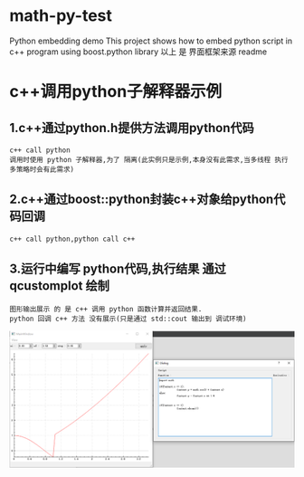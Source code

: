 # math-py-test
  Python embedding demo
  This project shows how to embed python script in c++ program using boost.python library
  以上 是 界面框架来源 readme


# c++调用python子解释器示例
  ## 1.c++通过python.h提供方法调用python代码
    c++ call python
    调用时使用 python 子解释器,为了 隔离(此实例只是示例,本身没有此需求,当多线程 执行 多策略时会有此需求)
  
  ## 2.c++通过boost::python封装c++对象给python代码回调
    c++ call python,python call c++
  
  ## 3.运行中编写 python代码,执行结果 通过 qcustomplot 绘制
    图形输出展示 的 是 c++ 调用 python 函数计算并返回结果.
    python 回调 c++ 方法 没有展示(只是通过 std::cout 输出到 调试环境)
  
![alt text](https://github.com/tagsBag/multi_python_interpreter_call_back/blob/master/%E6%8D%95%E8%8E%B7.PNG "GUI Preview")
